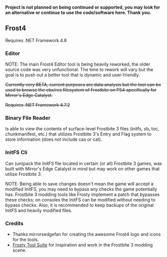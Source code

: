 **Project is not planned on being continued or supported, you may look for an alternative or continue to use the code/software here. Thank you.**

## Frost4
Requires .NET Framework 4.8

### Editor

NOTE: The main Frost4 Editor tool is being heavily reworked, the older source code was very unfunctional. The time to rework will vary but the goal is to push out a better tool that is dynamic and user-friendly.

~~Currently very BETA, current purposes are data analysis but the tool can be used to browse the ebx/res filesystem of Frostbite on PS4 specifically for Mirror's Edge Catalyst.~~

~~Requires .NET Framework 4.7.2~~

### Binary File Reader

Is able to view the contents of surface-level Frostbite 3 files (initfs, sb, toc, chunkmanifest, etc.) that utilizes Frostbite 3's Entry and Flag system to store information (does not include cas or cat).

### InitFS Cli

Can (un)pack the InitFS file located in certain (or all) Frostbite 3 games, was built with Mirror's Edge Catalyst in mind but may work on other games that utilize Frostbite 3.

NOTE: Being able to save changes doesn't mean the game will accept a modified InitFS, you may need to bypass any checks the game potentially has. Frostbite 3 modding tools like Frosty implement a patch that bypasses these checks; on consoles the InitFS can be modified without needing to bypass checks. Also, it is recommended to keep backups of the original InitFS and heavily modified files.

### Credits
 - Thanks mirrorsedgefan for creating the awesome Frost4 logo and icons for the tools.
 - [Frosty Tool Suite](https://github.com/GalaxyEham/FrostyToolSuite) for inspiration and work in the Frostbite 3 modding scene.
